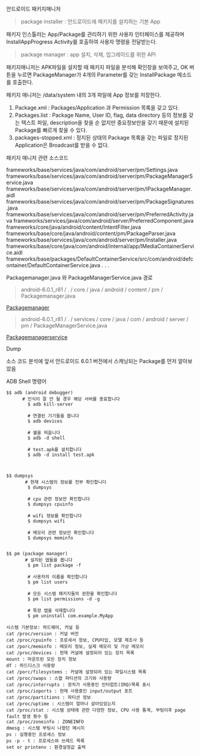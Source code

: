 안드로이드 패키지매니저

> package installer : 안드로이드에 패키지를 설치하는 기본 App

패키지 인스톨러는 App/Package를 관리하기 위한 사용자 인터페이스를 제공하며 InstallAppProgress Activity를 호출하여 사용자 명령을 전달받는다.

> package manager : app 설치, 삭제, 업그레이드를 위한 API

패키지매니저는 APK파일을 설치할 때 패키지 파일을 분석해 확인창을 보여주고, OK 버튼을 누르면 PackageManager가 4개의 Parameter를 갖는 InstallPackage 메소드를 호출한다.


패키지 매니저는 /data/system 내의 3개 파일에 App 정보를 저장한다.

1. Package.xml : Packages/Application 과 Permission 목록을 갖고 있다.
2. Packages.list : Package Name, User ID, flag, data directory 등의 정보를 갖는 텍스트 파일, description을 찾을 순 없지만 중요정보만을 갖기 때문에 설치된 Package를 빠르게 찾을 수 있다. 
3. packages-stopped.xml : 정지된 상태의 Package 목록을 갖는 파일로 정지된 Application은 Broadcast를 받을 수 없다.



패키지 매니저 관련 소스코드

frameworks/base/services/java/com/android/server/pm/Settings.java
frameworks/base/services/java/com/android/server/pm/PackageManagerService.java
frameworks/base/services/java/com/android/server/pm/IPackageManager.aidl
frameworks/base/services/java/com/android/server/pm/PackageSignatures.java
frameworks/base/services/java/com/android/server/pm/PreferredActivity.java
frameworks/services/java/com/android/server/PreferredComponent.java
frameworks/core/java/android/content/IntentFilter.java
frameworks/base/core/java/android/content/pm/PackageParser.java
frameworks/base/services/java/com/android/server/pm/Installer.java
frameworks/base/core/java/com/android/internal/app/IMediaContainerService.aidl
frameworks/base/packages/DefaultContainerService/src/com/android/defcontainer/DefaultContainerService.java
.
.
.





Packagemanager.java 와 PackageManagerService.java 경로

> android-6.0.1_r81 / . / core / java / android / content / pm / Packagemanager.java

[Packagemanager][blog1]

[blog1]: https://android.googlesource.com/platform/frameworks/base/+/refs/tags/android-6.0.1_r81/core/java/android/content/pm/PackageManager.java


> android-6.0.1_r81 / . / services / core / java / com / android / server / pm / PackageManagerService.java

[Packagemanagerservice][blog2]

[blog2]: https://android.googlesource.com/platform/frameworks/base/+/refs/tags/android-6.0.1_r81/services/core/java/com/android/server/pm/PackageManagerService.java



Dump 

소스 코드 분석에 앞서 안드로이드 6.0.1 버전에서 스캐닝되는 Package를 먼저 알아보았음


ADB Shell 명령어

```
$$ adb (android debugger)
      # 인식이 잘 안 될 경우 해당 서버를 종료합니다
        $ adb kill-server

        # 연결된 기기들을 봅니다
        $ adb devices

        # 쉘을 띄웁니다
        $ adb -d shell

        # test.apk를 설치합니다
        $ adb -d install test.apk



$$ dumpsys
       # 현재 시스템의 정보를 전부 확인합니다 
        $ dumpsys

        # cpu 관련 정보만 확인합니다
        $ dumpsys cpuinfo

        # wifi 정보를 확인합니다
        $ dumpsys wifi

        # 메모리 관련 정보만 확인합니다
        $ dumpsys meminfo


$$ pm (package manager)
       # 설치된 앱들을 봅니다
        $ pm list package -f

        # 사용자의 이름을 확인합니다
        $ pm list users

        # 모든 시스템 패키지들의 권한을 확인합니다
        $ pm list permissions -d -g 

        # 특정 앱을 삭제합니다
        $ pm uninstall com.example.MyApp
        
시스템 기본정보: 하드웨어, 커널 등
cat /proc/version : 커널 버전
cat /proc/cpuinfo : 프로세서 정보, CPU타입, 모델 제조사 등
cat /porc/meminfo : 메모리 정보, 실제 메모리 및 가상 메모리
cat /proc/devices : 현재 커널에 설정되어 있는 장치 목록
mount : 마운트된 모든 장치 정보
df : 하드디스크 사용량
cat /porc/filesystems : 커널에 설정되어 있는 파일시스템 목록
cat /proc/swaps : 스왑 파티션의 크기와 사용량
cat /proc/interrupts : 장치가 사용중인 인터럽트(IRQ)목록 표시
cat /proc/ioports : 현재 사용중인 input/output 포트
cat /proc/partitions : 파티션 정보
cat /proc/uptime : 시스템이 얼마나 살아있었는지
cat /proc/stat : 시스템 상태에 관한 다양한 정보, CPU 사용 통계, 부팅이후 page fault 발생 횟수 등
cat /proc/zoneinfo : ZONEINFO
dmesg : 시스템 부팅시 나왔던 메시지
ps : 실행중인 프로세스 정보
ps -p - t : 프로세스와 쓰레드 목록
set or printenv : 환경설정값 출력

```
